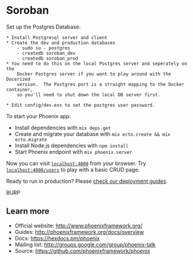 # Soroban

Set up the Postgres Database:

    * Install Postgresql server and client
    * Create the dev and production databases
        - sudo su - postgres
        - createdb soroban_dev
        - createdb soroban_prod
    * You need to do this on the local Postgres server and seperately on the
        Docker Postgres server if you want to play around with the Docerized
        version.  The Postgres port is a straight mapping to the Docker container,
        so you'll need to shut down the local DB server first.

    * Edit config/dev.exs to set the postgres user password.

To start your Phoenix app:

  * Install dependencies with `mix deps.get`
  * Create and migrate your database with `mix ecto.create && mix ecto.migrate`
  * Install Node.js dependencies with `npm install`
  * Start Phoenix endpoint with `mix phoenix.server`

Now you can visit [`localhost:4000`](http://localhost:4000) from your browser.
Try [`localhost:4000/users`](http://localhost:4000/users) to play with a basic CRUD page.

Ready to run in production? Please [check our deployment guides](http://www.phoenixframework.org/docs/deployment).

BURP

## Learn more

  * Official website: http://www.phoenixframework.org/
  * Guides: http://phoenixframework.org/docs/overview
  * Docs: https://hexdocs.pm/phoenix
  * Mailing list: http://groups.google.com/group/phoenix-talk
  * Source: https://github.com/phoenixframework/phoenix

